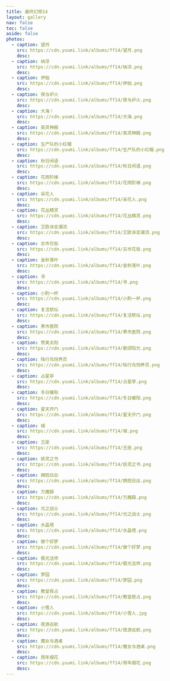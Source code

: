 ```yaml
---
title: 最终幻想14
layout: gallery
nav: false
toc: false
aside: false
photos:
  - caption: 望月
    src: https://cdn.yuumi.link/albums/ff14/望月.png
    desc: 
  - caption: 纳凉
    src: https://cdn.yuumi.link/albums/ff14/纳凉.png
    desc: 
  - caption: 伊始
    src: https://cdn.yuumi.link/albums/ff14/伊始.png
    desc: 
  - caption: 夜与炉火
    src: https://cdn.yuumi.link/albums/ff14/夜与炉火.png
    desc: 
  - caption: 大海！
    src: https://cdn.yuumi.link/albums/ff14/大海.png
    desc: 
  - caption: 英灵神殿
    src: https://cdn.yuumi.link/albums/ff14/英灵神殿.png
    desc: 
  - caption: 生产队的小红帽
    src: https://cdn.yuumi.link/albums/ff14/生产队的小红帽.png
    desc: 
  - caption: 秋日闲语
    src: https://cdn.yuumi.link/albums/ff14/秋日闲语.png
    desc: 
  - caption: 花雨阶梯
    src: https://cdn.yuumi.link/albums/ff14/花雨阶梯.png
    desc: 
  - caption: 采花人
    src: https://cdn.yuumi.link/albums/ff14/采花人.png
    desc: 
  - caption: 花丛精灵
    src: https://cdn.yuumi.link/albums/ff14/花丛精灵.png
    desc: 
  - caption: 艾欧泽亚潮流
    src: https://cdn.yuumi.link/albums/ff14/艾欧泽亚潮流.png
    desc: 
  - caption: 古市花街
    src: https://cdn.yuumi.link/albums/ff14/古市花街.png
    desc: 
  - caption: 金秋落叶
    src: https://cdn.yuumi.link/albums/ff14/金秋落叶.png
    desc: 
  - caption: 寻
    src: https://cdn.yuumi.link/albums/ff14/寻.png
    desc: 
  - caption: 小酌一杯
    src: https://cdn.yuumi.link/albums/ff14/小酌一杯.png
    desc: 
  - caption: 复活祭坛
    src: https://cdn.yuumi.link/albums/ff14/复活祭坛.png
    desc: 
  - caption: 黑市医院
    src: https://cdn.yuumi.link/albums/ff14/黑市医院.png
    desc: 
  - caption: 赞美太阳
    src: https://cdn.yuumi.link/albums/ff14/歌颂阳光.png
    desc: 
  - caption: 陆行鸟饲养员
    src: https://cdn.yuumi.link/albums/ff14/陆行鸟饲养员.png
    desc: 
  - caption: 占星亭
    src: https://cdn.yuumi.link/albums/ff14/占星亭.png
    desc: 
  - caption: 冬日暖阳
    src: https://cdn.yuumi.link/albums/ff14/冬日暖阳.png
    desc: 
  - caption: 星天开门
    src: https://cdn.yuumi.link/albums/ff14/星天开门.png
    desc: 
  - caption: 城
    src: https://cdn.yuumi.link/albums/ff14/城.png
    desc: 
  - caption: 王座
    src: https://cdn.yuumi.link/albums/ff14/王座.png
    desc: 
  - caption: 妖灵之书
    src: https://cdn.yuumi.link/albums/ff14/妖灵之书.png
    desc: 
  - caption: 拥抱日出
    src: https://cdn.yuumi.link/albums/ff14/拥抱日出.png
    desc: 
  - caption: 万魔殿
    src: https://cdn.yuumi.link/albums/ff14/万魔殿.png
    desc: 
  - caption: 光之战士
    src: https://cdn.yuumi.link/albums/ff14/光之战士.png
    desc: 
  - caption: 水晶塔
    src: https://cdn.yuumi.link/albums/ff14/水晶塔.png
    desc: 
  - caption: 做个好梦
    src: https://cdn.yuumi.link/albums/ff14/做个好梦.png
    desc: 
  - caption: 极光法师
    src: https://cdn.yuumi.link/albums/ff14/极光法师.png
    desc: 
  - caption: 梦园
    src: https://cdn.yuumi.link/albums/ff14/梦园.png
    desc: 
  - caption: 教堂夜占
    src: https://cdn.yuumi.link/albums/ff14/教堂夜占.png
    desc: 
  - caption: 小雪人
    src: https://cdn.yuumi.link/albums/ff14/小雪人.jpg
    desc: 
  - caption: 夜游巡航
    src: https://cdn.yuumi.link/albums/ff14/夜游巡航.png
    desc: 
  - caption: 魔女与酒桌
    src: https://cdn.yuumi.link/albums/ff14/魔女与酒桌.png
    desc: 
  - caption: 周年烟花
    src: https://cdn.yuumi.link/albums/ff14/周年烟花.png
    desc: 
---
```

